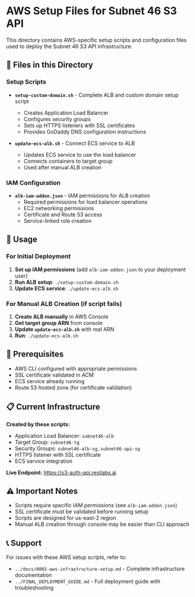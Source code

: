 # AWS Setup Files for Subnet 46 S3 API

This directory contains AWS-specific setup scripts and configuration files used to deploy the Subnet 46 S3 API infrastructure.

## 📁 **Files in this Directory**

### **Setup Scripts**
- **`setup-custom-domain.sh`** - Complete ALB and custom domain setup script
  - Creates Application Load Balancer
  - Configures security groups
  - Sets up HTTPS listeners with SSL certificates
  - Provides GoDaddy DNS configuration instructions

- **`update-ecs-alb.sh`** - Connect ECS service to ALB
  - Updates ECS service to use the load balancer
  - Connects containers to target group
  - Used after manual ALB creation

### **IAM Configuration**
- **`alb-iam-addon.json`** - IAM permissions for ALB creation
  - Required permissions for load balancer operations
  - EC2 networking permissions
  - Certificate and Route 53 access
  - Service-linked role creation

## 🚀 **Usage**

### **For Initial Deployment**
1. **Set up IAM permissions** (add `alb-iam-addon.json` to your deployment user)
2. **Run ALB setup**: `./setup-custom-domain.sh`
3. **Update ECS service**: `./update-ecs-alb.sh`

### **For Manual ALB Creation** (if script fails)
1. **Create ALB manually** in AWS Console
2. **Get target group ARN** from console
3. **Update `update-ecs-alb.sh`** with real ARN
4. **Run**: `./update-ecs-alb.sh`

## 🔐 **Prerequisites**

- AWS CLI configured with appropriate permissions
- SSL certificate validated in ACM
- ECS service already running
- Route 53 hosted zone (for certificate validation)

## 📋 **Current Infrastructure**

**Created by these scripts:**
- Application Load Balancer: `subnet46-alb`
- Target Group: `subnet46-tg` 
- Security Groups: `subnet46-alb-sg`, `subnet46-api-sg`
- HTTPS listener with SSL certificate
- ECS service integration

**Live Endpoint:** https://s3-auth-api.resilabs.ai

## ⚠️ **Important Notes**

- Scripts require specific IAM permissions (see `alb-iam-addon.json`)
- SSL certificate must be validated before running setup
- Scripts are designed for us-east-2 region
- Manual ALB creation through console may be easier than CLI approach

## 📞 **Support**

For issues with these AWS setup scripts, refer to:
- `../docs/0001-aws-infrastructure-setup.md` - Complete infrastructure documentation
- `../FINAL_DEPLOYMENT_GUIDE.md` - Full deployment guide with troubleshooting

